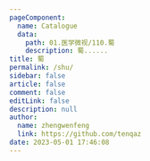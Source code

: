 ```yaml
---
pageComponent: 
  name: Catalogue
  data: 
    path: 01.医学微视/110.蜀
    description: 蜀......
title: 蜀
permalink: /shu/
sidebar: false
article: false
comment: false
editLink: false
description: null
author: 
  name: zhengwenfeng
  link: https://github.com/tenqaz
date: 2023-05-01 17:46:08
---
```

